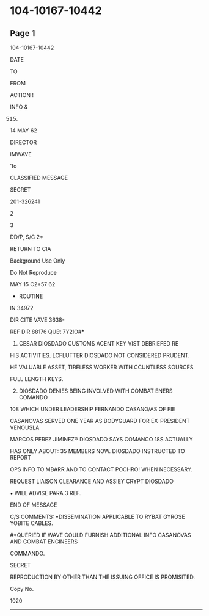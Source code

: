 # 104-10167-10442

## Page 1

104-10167-10442

DATE

TO

FROM

ACTION !

INFO &

515.

14 MAY 62

DIRECTOR

IMWAVE

'fo

CLASSIFIED MESSAGE

SECRET

201-326241

2

3

DD/P, S/C 2*

RETURN TO CIA

Background Use Only

Do Not Reproduce

MAY 15 C2+57 62

- ROUTINE

IN 34972

DIR CITE VAVE 3638-

REF DIR 88176 QUEt 7Y2IO#*

1. CESAR DIOSDADO CUSTOMS ACENT KEY VIST DEBRIEFED RE

HIS ACTIVITIES. LCFLUTTER DIOSDADO NOT CONSIDERED PRUDENT.

HE VALUABLE ASSET, TIRELESS WORKER WITH CCUNTLESS SOURCES

FULL LENGTH KEYS.

2. DIOSDADO DENIES BEING INVOLVED WITH COMBAT ENERS COMANDO

108 WHICH UNDER LEADERSHIP FERNANDO CASANO/AS OF FIE

CASANOVAS SERVED ONE YEAR AS BODYGUARD FOR EX-PRESIDENT VENOUSLA

MARCOS PEREZ JIMINEZ® DIOSDADO SAYS COMANCO 18S ACTUALLY

HAS ONLY ABOUT: 35 MEMBERS NOW. DIOSDADO INSTRUCTED TO REPORT

OPS INFO TO MBARR AND TO CONTACT POCHRO! WHEN NECESSARY.

REQUEST LIAISON CLEARANCE AND ASSIEY CRYPT DIOSDADO

• WILL ADVISE PARA 3 REF.

END OF MESSAGE

C/S COMMENTS: •DISSEMINATION APPLICABLE TO RYBAT GYROSE YOBITE CABLES.

#*QUERIED IF WAVE COULD FURNISH ADDITIONAL INFO CASANOVAS AND COMBAT ENGINEERS

COMMANDO.

SECRET

REPRODUCTION BY OTHER THAN THE ISSUING OFFICE IS PROMISITED.

Copy No.

1020

---

